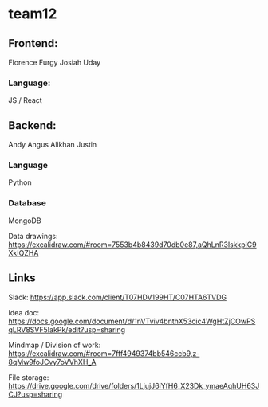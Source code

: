 # team12

## Frontend:
Florence
Furgy
Josiah
Uday

### Language:
JS / React

## Backend:
Andy
Angus
Alikhan
Justin

### Language
Python

### Database
MongoDB

Data drawings: https://excalidraw.com/#room=7553b4b8439d70db0e87,aQhLnR3lskkplC9XkIQZHA

## Links
Slack: https://app.slack.com/client/T07HDV199HT/C07HTA6TVDG

Idea doc: https://docs.google.com/document/d/1nVTviv4bnthX53cic4WgHtZjCOwPSqLRV8SVF5IakPk/edit?usp=sharing

Mindmap / Division of work: https://excalidraw.com/#room=7fff4949374bb546ccb9,z-8qMw9foJCvy7oVVhXH_A

File storage: https://drive.google.com/drive/folders/1LjujJ6lYfH6_X23Dk_ymaeAqhUH63JCJ?usp=sharing
